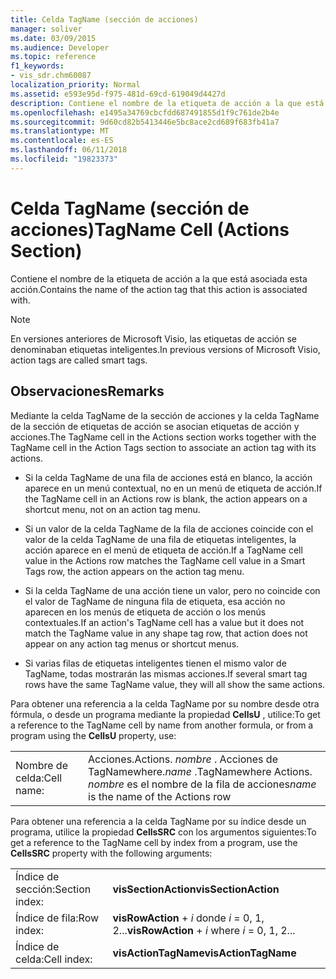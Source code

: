 ```yaml
---
title: Celda TagName (sección de acciones)
manager: soliver
ms.date: 03/09/2015
ms.audience: Developer
ms.topic: reference
f1_keywords:
- vis_sdr.chm60087
localization_priority: Normal
ms.assetid: e593e95d-f975-481d-69cd-619049d4427d
description: Contiene el nombre de la etiqueta de acción a la que está asociada esta acción.
ms.openlocfilehash: e1495a34769cbcfdd687491855d1f9c761de2b4e
ms.sourcegitcommit: 9d60cd82b5413446e5bc8ace2cd689f683fb41a7
ms.translationtype: MT
ms.contentlocale: es-ES
ms.lasthandoff: 06/11/2018
ms.locfileid: "19823373"
---
```

# <a name="tagname-cell-actions-section"></a><span data-ttu-id="41288-103">Celda TagName (sección de acciones)</span><span class="sxs-lookup"><span data-stu-id="41288-103">TagName Cell (Actions Section)</span></span>

<span data-ttu-id="41288-104">Contiene el nombre de la etiqueta de acción a la que está asociada esta acción.</span><span class="sxs-lookup"><span data-stu-id="41288-104">Contains the name of the action tag that this action is associated with.</span></span>
  
> [!NOTE]
> <span data-ttu-id="41288-105">En versiones anteriores de Microsoft Visio, las etiquetas de acción se denominaban etiquetas inteligentes.</span><span class="sxs-lookup"><span data-stu-id="41288-105">In previous versions of Microsoft Visio, action tags are called smart tags.</span></span> 
  
## <a name="remarks"></a><span data-ttu-id="41288-106">Observaciones</span><span class="sxs-lookup"><span data-stu-id="41288-106">Remarks</span></span>

<span data-ttu-id="41288-107">Mediante la celda TagName de la sección de acciones y la celda TagName de la sección de etiquetas de acción se asocian etiquetas de acción y acciones.</span><span class="sxs-lookup"><span data-stu-id="41288-107">The TagName cell in the Actions section works together with the TagName cell in the Action Tags section to associate an action tag with its actions.</span></span> 
  
- <span data-ttu-id="41288-108">Si la celda TagName de una fila de acciones está en blanco, la acción aparece en un menú contextual, no en un menú de etiqueta de acción.</span><span class="sxs-lookup"><span data-stu-id="41288-108">If the TagName cell in an Actions row is blank, the action appears on a shortcut menu, not on an action tag menu.</span></span>
    
- <span data-ttu-id="41288-109">Si un valor de la celda TagName de la fila de acciones coincide con el valor de la celda TagName de una fila de etiquetas inteligentes, la acción aparece en el menú de etiqueta de acción.</span><span class="sxs-lookup"><span data-stu-id="41288-109">If a TagName cell value in the Actions row matches the TagName cell value in a Smart Tags row, the action appears on the action tag menu.</span></span>
    
- <span data-ttu-id="41288-110">Si la celda TagName de una acción tiene un valor, pero no coincide con el valor de TagName de ninguna fila de etiqueta, esa acción no aparecen en los menús de etiqueta de acción o los menús contextuales.</span><span class="sxs-lookup"><span data-stu-id="41288-110">If an action's TagName cell has a value but it does not match the TagName value in any shape tag row, that action does not appear on any action tag menus or shortcut menus.</span></span>
    
- <span data-ttu-id="41288-111">Si varias filas de etiquetas inteligentes tienen el mismo valor de TagName, todas mostrarán las mismas acciones.</span><span class="sxs-lookup"><span data-stu-id="41288-111">If several smart tag rows have the same TagName value, they will all show the same actions.</span></span>
    
<span data-ttu-id="41288-112">Para obtener una referencia a la celda TagName por su nombre desde otra fórmula, o desde un programa mediante la propiedad **CellsU** , utilice:</span><span class="sxs-lookup"><span data-stu-id="41288-112">To get a reference to the TagName cell by name from another formula, or from a program using the **CellsU** property, use:</span></span> 
  
|||
|:-----|:-----|
|<span data-ttu-id="41288-113">Nombre de celda:</span><span class="sxs-lookup"><span data-stu-id="41288-113">Cell name:</span></span>  <br/> |<span data-ttu-id="41288-114">Acciones.</span><span class="sxs-lookup"><span data-stu-id="41288-114">Actions.</span></span> <span data-ttu-id="41288-115">*nombre* . Acciones de TagNamewhere.</span><span class="sxs-lookup"><span data-stu-id="41288-115">*name*  .TagNamewhere Actions.</span></span>  <span data-ttu-id="41288-116">*nombre* es el nombre de la fila de acciones</span><span class="sxs-lookup"><span data-stu-id="41288-116">*name*  is the name of the Actions row</span></span>  <br/> |
   
<span data-ttu-id="41288-117">Para obtener una referencia a la celda TagName por su índice desde un programa, utilice la propiedad **CellsSRC** con los argumentos siguientes:</span><span class="sxs-lookup"><span data-stu-id="41288-117">To get a reference to the TagName cell by index from a program, use the **CellsSRC** property with the following arguments:</span></span> 
  
|||
|:-----|:-----|
|<span data-ttu-id="41288-118">Índice de sección:</span><span class="sxs-lookup"><span data-stu-id="41288-118">Section index:</span></span>  <br/> |<span data-ttu-id="41288-119">**visSectionAction**</span><span class="sxs-lookup"><span data-stu-id="41288-119">**visSectionAction**</span></span> <br/> |
|<span data-ttu-id="41288-120">Índice de fila:</span><span class="sxs-lookup"><span data-stu-id="41288-120">Row index:</span></span>  <br/> |<span data-ttu-id="41288-121">**visRowAction** +  *i* donde *i* = 0, 1, 2...</span><span class="sxs-lookup"><span data-stu-id="41288-121">**visRowAction** +  *i*  where  *i*  = 0, 1, 2...</span></span>  <br/> |
|<span data-ttu-id="41288-122">Índice de celda:</span><span class="sxs-lookup"><span data-stu-id="41288-122">Cell index:</span></span>  <br/> |<span data-ttu-id="41288-123">**visActionTagName**</span><span class="sxs-lookup"><span data-stu-id="41288-123">**visActionTagName**</span></span> <br/> |
   

